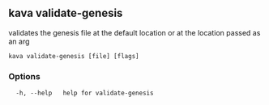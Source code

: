 <!--
title: validate-genesis
-->
## kava validate-genesis

validates the genesis file at the default location or at the location passed as an arg

```
kava validate-genesis [file] [flags]
```

### Options

```
  -h, --help   help for validate-genesis
```


